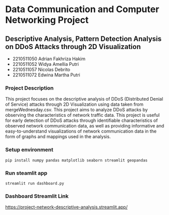 # Data Communication and Computer Networking Project

## Descriptive Analysis, Pattern Detection Analysis on DDoS Attacks through 2D Visualization

- 2210511050 Adrian Fakhriza Hakim
- 2210511052 Widya Amellia Putri
- 2210511057 Nicolas Debrito 
- 2210511072 Edwina Martha Putri

### Project Description

This project focuses on the descriptive analysis of DDoS (Distributed Denial of Service) attacks through 2D Visualization using data taken from mergeWednesday.csv. This project aims to analyze DDoS attacks by observing the characteristics of network traffic data. This project is useful for early detection of DDoS attacks through identifiable characteristics of observed network communication data, as well as providing informative and easy-to-understand visualizations of network communication data in the form of graphs and mappings used in the analysis.

### Setup environment

```
pip install numpy pandas matplotlib seaborn streamlit geopandas
```

### Run steamlit app

```
streamlit run dashboard.py
```

### Dashboard Streamlit Link

https://project-network-descriptive-analysis.streamlit.app/
